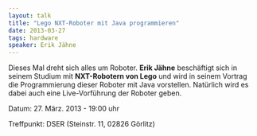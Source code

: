 ```yaml
---
layout: talk
title: "Lego NXT-Roboter mit Java programmieren"
date: 2013-03-27
tags: hardware
speaker: Erik Jähne
---
```


Dieses Mal dreht sich alles um Roboter. **Erik Jähne** beschäftigt sich in seinem Studium mit **NXT-Robotern von Lego** und wird in seinem Vortrag die Programmierung dieser Roboter mit Java vorstellen. Natürlich wird es dabei auch eine Live-Vorführung der Roboter geben.


Datum: 27. März. 2013 - 19:00 uhr

Treffpunkt: DSER (Steinstr. 11, 02826 Görlitz)